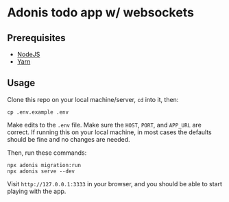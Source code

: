 # Adonis todo app w/ websockets

## Prerequisites
- [NodeJS](https://nodejs.org)
- [Yarn](https://yarnpkg.com)

## Usage
Clone this repo on your local machine/server, `cd` into it, then:
```
cp .env.example .env
```
Make edits to the `.env` file. Make sure the `HOST`, `PORT`, and `APP_URL` are correct. If running this on your local machine, in most cases the defaults should be fine and no changes are needed.

Then, run these commands:
```
npx adonis migration:run
npx adonis serve --dev
```

Visit `http://127.0.0.1:3333` in your browser, and you should be able to start playing with the app.
